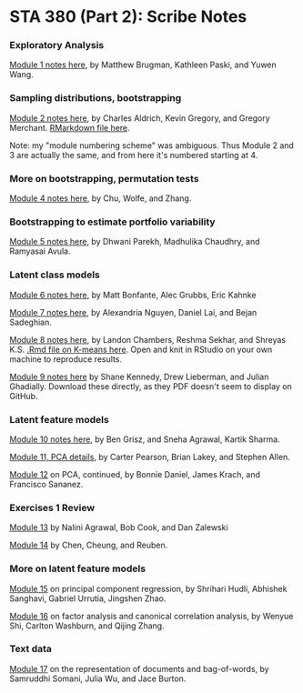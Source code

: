 # STA 380 (Part 2): Scribe Notes

### Exploratory Analysis

[Module 1 notes here](https://github.com/MatthewBrugman/July-30-Scribe-Notes/blob/master/July30Notes.md), by Matthew Brugman, Kathleen Paski, and Yuwen Wang.


### Sampling distributions, bootstrapping

[Module 2 notes here](ScribeNotes_Module2.pdf), by Charles Aldrich, Kevin Gregory, and Gregory Merchant.  [RMarkdown file here](ScribeNotes_Module2.Rmd).

Note: my "module numbering scheme" was ambiguous.  Thus Module 2 and 3 are actually the same, and from here it's numbered starting at 4.


### More on bootstrapping, permutation tests

[Module 4 notes here](https://github.com/mzhang07/mzhang/blob/master/Scribe_Notes_Module%204_Chu_Wolfe_Zhang.pdf), by Chu, Wolfe, and Zhang.


### Bootstrapping to estimate portfolio variability

[Module 5 notes here](https://github.com/madhulika189/MSBA_STA380/blob/master/Avula_Chaudhry_Parekh_ScribeNotes_Module5.pdf), by Dhwani Parekh, Madhulika Chaudhry, and Ramyasai Avula.


### Latent class models

[Module 6 notes here](https://github.com/amacgrubbs/My-Stats-Class/blob/master/Predictive%20Modeling%20Scribe%20Notes%208_3_2015%20Session%20%232.pdf), by Matt Bonfante, Alec Grubbs, Eric Kahnke

[Module 7 notes here](https://github.com/BejanSadeghian/STA380/blob/master/RMarkdown%20(1).Rmd), by Alexandria Nguyen, Daniel Lai, and Bejan Sadeghian.

[Module 8 notes here](https://github.com/lmc5190/homework/blob/master/ScribeNotes.pdf), by Landon Chambers, Reshma Sekhar, and Shreyas K.S. [.Rmd file on K-means here](https://github.com/shreyas-ks/ScribeNotes/blob/master/Clustering%20Walkthrough.Rmd).  Open and knit in RStudio on your own machine to reproduce results.

[Module 9 notes here](https://github.com/julianghadially/Predictive-Modeling/blob/master/Module%209%208-5-15.pdf) by Shane Kennedy, Drew Lieberman, and Julian Ghadially.  Download these directly, as they PDF doesn't seem to display on GitHub.

### Latent feature models


[Module 10 notes here](https://github.com/bengrisz/STA380/blob/master/Scribe_Notes_Module10_Grisz_Agrawal_Sharma.pdf), by Ben Grisz, and Sneha Agrawal, Kartik Sharma.

[Module 11, PCA details](https://github.com/carterpearson12/Module11Scribe/blob/master/Pearson-Lakey-Allen-Module%2011%20Scribing.Rmd), by Carter Pearson, Brian Lakey, and Stephen Allen.

[Module 12](https://github.com/jck2156/STA380/blob/master/2015_08_06_ScribeNotes.pdf) on PCA, continued, by Bonnie Daniel, James Krach, and Francisco Sananez.

### Exercises 1 Review

[Module 13](https://github.com/danalyst/ScribeModule1_10Aug15/blob/master/Scribe_Nalini_Dan_Bob.pdf) by Nalini Agrawal, Bob Cook, and Dan Zalewski

[Module 14](https://github.com/lchen3170/STA-380/blob/master/Chen-Cheng-Reuben-Module%2014%20Scribe.pdf) by Chen, Cheung, and Reuben.


### More on latent feature models

[Module 15](https://github.com/abhisheksanghavi/Scribe/blob/master/scribe_PCR.pdf) on principal component regression, by Shrihari Hudli, Abhishek Sanghavi, Gabriel Urrutia, Jingshen Zhao.

[Module 16](https://github.com/vicher37/scribe/blob/master/Aug11-Session2.pdf) on factor analysis and canonical correlation analysis, by Wenyue Shi, Carlton Washburn, and Qijing Zhang.  

### Text data

[Module 17](https://github.com/samruddhisomani/STA380.SS/blob/master/Somani_Wu_Barton_Scribe.pdf) on the representation of documents and bag-of-words, by Samruddhi Somani, Julia Wu, and Jace Burton.





